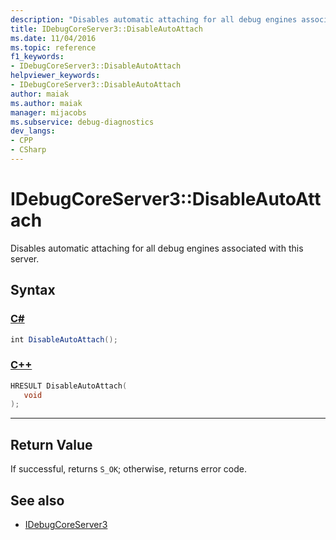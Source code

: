 ```yaml
---
description: "Disables automatic attaching for all debug engines associated with this server."
title: IDebugCoreServer3::DisableAutoAttach
ms.date: 11/04/2016
ms.topic: reference
f1_keywords:
- IDebugCoreServer3::DisableAutoAttach
helpviewer_keywords:
- IDebugCoreServer3::DisableAutoAttach
author: maiak
ms.author: maiak
manager: mijacobs
ms.subservice: debug-diagnostics
dev_langs:
- CPP
- CSharp
---
```

# IDebugCoreServer3::DisableAutoAttach

Disables automatic attaching for all debug engines associated with this server.

## Syntax

### [C#](#tab/csharp)
```csharp
int DisableAutoAttach();
```
### [C++](#tab/cpp)
```cpp
HRESULT DisableAutoAttach(
   void
);
```
---

## Return Value
 If successful, returns `S_OK`; otherwise, returns error code.

## See also
- [IDebugCoreServer3](../../../extensibility/debugger/reference/idebugcoreserver3.md)
